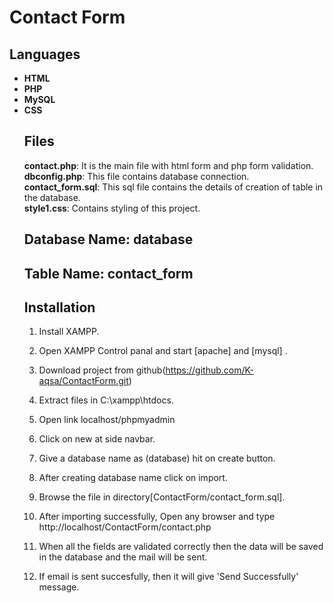 # Contact Form
<h2>Languages</h2>
<ul>
	<li><b>HTML</b></li>
	<li><b>PHP</b></li>
	<li><b>MySQL</b></li>
	<li><b>CSS</b></li
</ul>
<h2>Files</h2>
<b>contact.php</b>: It is the main file with html form and php form validation.<br>
<b>dbconfig.php</b>: This file contains database connection.<br>
<b>contact_form.sql</b>: This sql file contains the details of creation of table in the database.<br>
<b>style1.css</b>: Contains styling of this project.

<h2>Database Name: database</h2>
<h2>Table Name: contact_form 
<h2>Installation</h2>

1. Install XAMPP.

2. Open XAMPP Control panal and start [apache] and [mysql] .

3. Download project from github(https://github.com/K-aqsa/ContactForm.git)  
   
4. Extract files in C:\\xampp\htdocs\.

5. Open link localhost/phpmyadmin

6. Click on new at side navbar.

7. Give a database name as (database) hit on create button.

8. After creating database name click on import.

9. Browse the file in directory[ContactForm/contact_form.sql].

10. After importing successfully, Open any browser and type http://localhost/ContactForm/contact.php

11. When all the fields are validated correctly then the data will be saved in the database and the mail will be sent.

12. If email is sent succesfully, then it will give 'Send Successfully' message.

